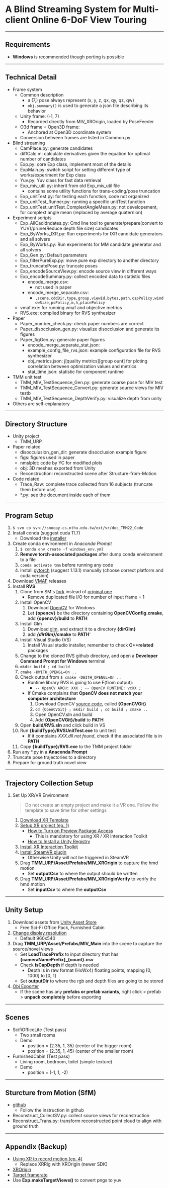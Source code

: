 # A Blind Streaming System for Multi-client Online 6-DoF View Touring
---
## Requirements
* **Windows** is recommended though porting is possible
---
## Technical Detail
* Frame system
    * Common description
        * a (7,) pose always represent (x, y, z, qx, qy, qz, qw)
        * ```obj.summary()``` is used to generate a json file describing its behavior
    * Unity frame: (-1, 7)
        * Recorded directly from MIV_XROrigin, loaded by PoseFeeder
    * O3d frame = Open3D frame:
        * Anchored at Open3D coordinate system
    * Conversion between frames are listed in Common.py
* Blind streaming
    * CamPlace.py: generate candidates
    * diffCalc.m: calculate derivatives given the equation for optimal number of candidates
    * Exp.py: core Exp class, implement most of the details
    * ExpMain.py: switch script for setting different type of works/experiment for Exp class
    * Yuv.py: Yuv class for fast data retrieval
    * Exp_miv_util.py: inherit from old Exp_miv_util file
        * contains some utility functions for trans-coding/pose truncation
    * Exp_unitTest.py: for testing each function, code not organized
    * Exp_unitTest_Runner.py: running a specific unitTest function
    * Exp_unitTest_unitTest_ComplextAngleMean.py: not developement, for complext angle mean (replaced by average quaternion)
* Experiment scripts
    * Exp_AllCadidndates.py: Cmd line tool to generate/prepare(convert to YUV)/prune(Reduce depth file size) candidates
    * Exp_ByWorks_IXR.py: Run experiments for IXR candidate generators and all solvers
    * Exp_ByWorks.py: Run experiments for MM candidate generator and all solvers
    * Exp_Gen.py: Default parameters
    * Exp_filterPureExp.py: move pure exp directory to another directory
    * Exp_truncatePose.py: truncate poses
    * Exp_encodeSourceView.py: encode source view in different ways
    * Exp_encodeSummary.py: collect encoded data to statistic files
        * encode_merge.csv:
            * not used in paper
        * encode_merge_separate.csv:
            * ```,scene,cddDir,type,group,viewId,bytes,path,cspPolicy,windowSize,psPolicy,m,h,placePolicy```
    * vmaf.exe: for running vmaf and objective metrics
    * RVS.exe: complied binary for RVS synthesizer
* Paper
    * Paper_number_check.py: check paper numbers are correct
    * Paper_disocclusion_gen.py: visualize disocclusion and generate its figures
    * Paper_figGen.py: generate paper figures
        * encode_merge_separate_stat.json:
        * example_config_file_rvs.json: example configuration file for RVS synthesizer
        * obj_metrics.json: j[quality metrics][group ount] for ploting correlation between optimization values and metrics
        * stat_time.json: statistic for component runtime
* TMM unit test
    * TMM_MIV_TestSequence_Gen.py: generate coarse pose for MIV test
    * TMM_MIV_TestSequence_Convert.py: generate source views for MIV testb
    * TMM_MIV_TestSequence_DepthVerify.py: visualize depth from unity
* Others are self-explanatory

---

## Directory Structure
* Unity project
    * TMM_URP
* Paper related
    * disocculusion_gen_dir: generate disocclusion example figure
    * figs: figures used in paper
    * nmslplot: code by YC for modified plots
    * obj: 3D meshes exported from Unity
    * Reconstruction: reconstructed scene after Structure-from-Motion
* Code related
    * Trace_Raw: complete trace collected from 16 subjects (truncate them before use)
    * \*.py: see the document inside each of them
---
## Program Setup
1. ```$ svn co svn://snoopy.cs.nthu.edu.tw/ext/vr/doc_TMM22_Code```
2. Install conda (suggest cuda 11.7)
    * Download the [installer](https://developer.nvidia.com/cuda-11-7-0-download-archive)
3. Create conda environment in *Anaconda Prompt*
    1. ```$ conda env create -f windows_env.yml```
    2. **Remove torch-associated packages** after dump conda environment to a file
    3. ```conda activate tmm``` before running any code
    4. Install [pytorch](https://pytorch.org/) (suggest 1.13.1) manually (choose correct platform and cuda version)
4. Download [VMAF](https://github.com/Netflix/vmaf/releases) releases
5. Install **RVS**
    1. Clone from SM's [fork](https://github.com/ShengMingTang/RVS.git) instead of [original one](https://gitlab.com/mpeg-i-visual/rvs)
        * Remove duplicated file I/O for number of input frame = 1
    1. Install OpenCV
        1. Download [OpenCV](https://sourceforge.net/projects/opencvlibrary/files/opencv-win/) for Windows
        3. Let **{opencv}** be the directory containing **OpenCVConfig.cmake**, add **{opencv}/build** to **PATH**
    2. Install Glm
        1. Download [glm](https://sourceforge.net/projects/glm.mirror/), and extract it to a directory **{dirGlm}**
        2. add ***{dirGlm}*/cmake** to **PATH**'
    3. Install Visual Studio (VS)
        1. Install Visual studio installer, remember to check **C++related** packages
    3. Change to the cloned RVS github directory, and open a **Developer Command Prompt for Windows** terminal
    4. ```mkdir build ; cd build```
    5. ```cmake -DWITH_OPENGL=On ..```
    6. Check output from ```$ cmake -DWITH_OPENGL=On ..```
        * Runtime library RVS is going to use F(from output):
            * ```-- OpenCV ARCH: XXX ; -- OpenCV RUNTIME: vcXX ;```
        * If Cmake complains that **OpenCV does not match your computer architecture**
            1. Download OpenCV [source code](https://github.com/opencv/opencv.git), called **{OpenCVGit}**
            2. ```cd {OpenCVGit} ; mkdir build ; cd build ; cmake ..```
            3. Open OpenCV.sln and build
            4. Add **{OpenCVGit}/build** to **PATH**
    6. Open **build/RVS.sln** and click build in VS
    7. Run **{buildType}/RVSUnitTest.exe** to unit test
        * If it complains *XXX.dll not found*, check if the associated file is in **PATH**
    7. Copy **{buildType}/RVS.exe** to the TMM project folder
1. Run any *.py in a **Anaconda Prompt** 
1. Truncate pose trajectories to a directory
1. Prepare for ground truth novel view
---
## Trajectory Collection Setup
1. Set Up XR/VR Environment
    > Do not create an empty project and make it a VR one. Follow the template to save time for other settings
    1. [Download XR Template](https://docs.unity3d.com/Manual/xr-template-vr.html) 
    2. [Setup XR project (ep. 1)](https://www.youtube.com/watch?v=gGYtahQjmWQ)
        * [How to Turn on Preview Package Access](https://medium.com/@jeffreymlynch/where-are-the-missing-preview-packages-in-unity-2020-3ad0935e4193#:~:text=Once%20there%2C%20check%20Enable%20Preview%20Packages)
            * This is mandotory for using XR / XR Interaction Toolkit
        * [How to Install a Unity Registry](https://docs.unity3d.com/2022.1/Documentation/Manual/upm-ui-install.html)
    5.  [Install XR Interaction Toolkit](https://docs.unity3d.com/Packages/com.unity.xr.interaction.toolkit@2.0/manual/installation.html)
    6. [Install SteamVR plugin](https://valvesoftware.github.io/steamvr_unity_plugin/articles/Quickstart.html)
        * Otherwise Unity will not be triggered in SteamVR
    1. Drag **TMM_URP/Asset/Prefabs/MIV_XROrigin** to capture the hmd motion
        * Set **outputCsv** to where the output should be written
    2. Drag **TMM_URP/Asset/Prefabs/MIV_XROriginVerify** to verify the hmd motion
        * Set **inputCsv** to where the **outputCsv**
---
## Unity Setup
1. Download assets from [Unity Asset Store](https://assetstore.unity.com/)
    * Free Sci-Fi Office Pack, Furnished Cabin
2. [Change display resolution](https://github.com/Unity-Technologies/com.unity.perception/blob/main/com.unity.perception/Documentation~/PerceptionCamera.md#output-resolution)
    * Default 960x540
3. Drag **TMM_URP/Asset/Prefabs/MIV_Main** into the scene to capture the source/novel views
    * Set **LoadTracePrefix** to input directory that has **{cameraNamePrefix}_{count}.csv**
    * Check **isCapDepth** if depth is needed
        * Depth is in raw format (HxWx4) floating points, mapping [0, 1000] to [0, 1]
    * Set **outputDir** to where the rgb and depth files are going to be stored
4. [Obj Exporter](https://assetstore.unity.com/packages/tools/utilities/scene-obj-exporter-22250)
    * If the scene has any **prefabs or prefab variants**, right click > prefab > **unpack completely** before exporting
---

## Scenes
* ScifiOfficeLite (Test pass)
    * Two small rooms
    * Demo
        * position = (2.35, 1, 35) (center of the bigger room)
        * position = (2.35, 1, 45) (center of the smaller room)
* FurnishedCabin (Test pass)
    * Living room, bedroom, toilet (simple texture)
    * Demo
        * position = (-1, 1, -2)
---
## Sturcture from Motion (SfM)
* [github](https://github.com/colmap/colmap)
    * Follow the instruction in github
* Reconstruct_CollectSV.py: collect source views for reconstruction
* Reconstruct_Trans.py: transform reconstructed point cloud to align with ground truth
---
## Appendix (Backup)
* [Using XR to record motion (ep. 4)](https://www.youtube.com/watch?v=5NRTT8Tbmoc)
    * Replace XRRig with XROrigin (newer SDK)
* [XROrigin](https://docs.unity3d.com/Packages/com.unity.xr.core-utils@2.0/manual/xr-origin.html)
* [Target framerate](https://docs.unity3d.com/ScriptReference/Application-targetFrameRate.html)
* Use **Exp.makeTargetViews()** to convert pngs to yuv


